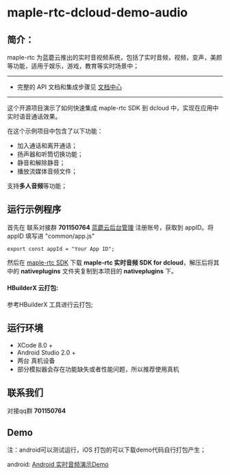 # maple-rtc-dcloud-demo-audio
## 简介：
maple-rtc 为蓝蘑云推出的实时音视频系统，包括了实时音频，视频，变声，美颜等功能，适用于娱乐，游戏，教育等实时场景中；

----------
- 完整的 API 文档和集成步骤见 [文档中心](http://doc.lmaple.com/maple-rtc-dcloud-sdk-audio.html)

----------
这个开源项目演示了如何快速集成 maple-rtc SDK 到 dcloud 中，实现在应用中实时语音通话效果。

在这个示例项目中包含了以下功能：

- 加入通话和离开通话；
- 扬声器和听筒切换功能；
- 静音和解除静音；
- 播放流媒体音频文件；

支持**多人音频**等功能；

## 运行示例程序
首先在 联系对接群 **701150764** [蓝蘑云后台管理](http://account.lmaple.com) 注册账号，获取到 appID。将 appID 填写进 "common/app.js"

```
export const appId = "Your App ID";
```

然后在 [maple-rtc SDK](http://sdk.lmaple.com/MapleRtc_DCloud_Audio_SDK_Release.zip) 下载 **maple-rtc 实时音频 SDK for dcloud**，解压后将其中的 **nativeplugins** 文件夹复制到本项目的 **nativeplugins** 下。

#### HBuilderX 云打包:

参考HBuilderX 工具进行云打包;

## 运行环境
- XCode 8.0 +
- Android Studio 2.0 +
- 两台 真机设备
- 部分模拟器会存在功能缺失或者性能问题，所以推荐使用真机

## 联系我们

对接qq群  **701150764**

## Demo
注：android可以测试运行，iOS 打包的可以下载demo代码自行打包产生；

android:
[Android 实时音频演示Demo](http://fir.kcrtu.com/mapleHAndA)


